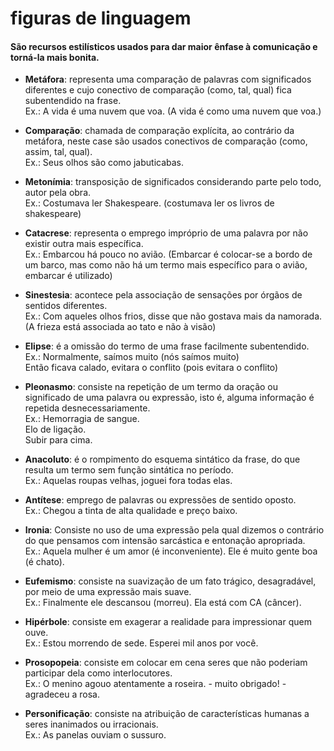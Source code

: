 # figuras de linguagem
#### São recursos estilísticos usados para dar maior ênfase à comunicação e torná-la mais bonita.

- **Metáfora**: representa uma comparação de palavras com significados diferentes e cujo conectivo de comparação (como, tal, qual) fica subentendido na frase. <br>
Ex.: A vida é uma nuvem que voa. (A vida é como uma nuvem que voa.)

- **Comparação**: chamada de comparação explícita, ao contrário da metáfora, neste case são usados conectivos de comparação (como, assim, tal, qual). <br>
Ex.: Seus olhos são como jabuticabas.

- **Metonímia**: transposição de significados considerando parte pelo todo, autor pela obra. <br>
Ex.: Costumava ler Shakespeare. (costumava ler os livros de shakespeare)

- **Catacrese**: representa o emprego impróprio de uma palavra por não existir outra mais específica. <br>
Ex.: Embarcou há pouco no avião. (Embarcar é colocar-se a bordo de um barco, mas como não há um termo mais específico para o avião, embarcar é utilizado)

- **Sinestesia**: acontece pela associação de sensações por órgãos de sentidos diferentes. <br>
Ex.: Com aqueles olhos frios, disse que não gostava mais da namorada. (A frieza está associada ao tato e não à visão)

- **Elipse**: é a omissão do termo de uma frase facilmente subentendido. <br>
Ex.: Normalmente, saímos muito (nós saímos muito) <br>
Então ficava calado, evitara o conflito (pois evitara o conflito)

- **Pleonasmo**: consiste na repetição de um termo da oração ou significado de uma palavra ou expressão, isto é, alguma informação é repetida desnecessariamente. <br>
Ex.: Hemorragia de sangue. <br>
Elo de ligação. <br>
Subir para cima.

- **Anacoluto**: é o rompimento do esquema sintático da frase, do que resulta um termo sem função sintática no período. <br>
Ex.: Aquelas roupas velhas, joguei fora todas elas.

- **Antítese**: emprego de palavras ou expressões de sentido oposto. <br>
Ex.: Chegou a tinta de alta qualidade e preço baixo.

- **Ironia**: Consiste no uso de uma expressão pela qual dizemos o contrário do que pensamos com intensão sarcástica e entonação apropriada. <br>
Ex.: Aquela mulher é um amor (é inconveniente).
Ele é muito gente boa (é chato).

- **Eufemismo**: consiste na suavização de um fato trágico, desagradável, por meio de uma expressão mais suave. <br>
Ex.: Finalmente ele descansou (morreu).
Ela está com CA (câncer).

- **Hipérbole**: consiste em exagerar a realidade para impressionar quem ouve. <br>
Ex.: Estou morrendo de sede.
Esperei mil anos por você.

- **Prosopopeia**: consiste em colocar em cena seres que não poderiam participar dela como interlocutores. <br>
Ex.: O menino agouo atentamente a roseira. - muito obrigado! - agradeceu a rosa.

- **Personificação**: consiste na atribuição de características humanas a seres inanimados ou irracionais. <br>
Ex.: As panelas ouviam o sussuro.
